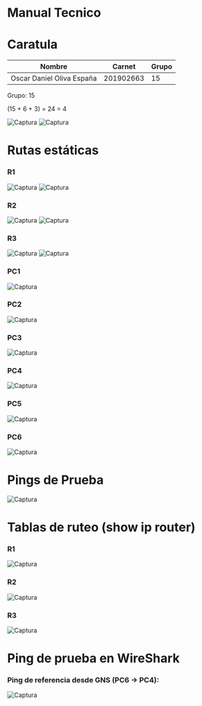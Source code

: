 # Manual Tecnico 

# Caratula

| Nombre | Carnet | Grupo |
| ------------- | ------------- |---- |
| Oscar Daniel Oliva España          | 201902663 |  15 |

Grupo: 15  

(15 + 6 + 3) = 24 = 4

![Captura](img/topo.png)
![Captura](img/ips.png)

# Rutas estáticas
### R1
![Captura](img/r11.png)
![Captura](img/r12.png)
### R2
![Captura](img/r21.png)
![Captura](img/r22.png)

### R3
![Captura](img/r31.png)
![Captura](img/r32.png)

### PC1
![Captura](img/pc1.png)
### PC2
![Captura](img/pc2.png)
### PC3
![Captura](img/pc3.png)
### PC4
![Captura](img/pc4.png)
### PC5
![Captura](img/pc5.png)
### PC6
![Captura](img/pc6.png)

# Pings de Prueba
![Captura](img/pings1.png)

# Tablas de ruteo (show ip router)
### R1
![Captura](img/r13.png)
### R2
![Captura](img/r23.png)

### R3
![Captura](img/r33.png)

# Ping de prueba en WireShark

### Ping de referencia desde GNS (PC6 -> PC4):
![Captura](img/pings2.png)
